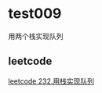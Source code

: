 # test009
用两个栈实现队列
## leetcode
[leetcode 232.用栈实现队列](https://leetcode.cn/problems/implement-queue-using-stacks/description/?utm_source=LCUS&utm_medium=ip_redirect&utm_campaign=transfer2china)
